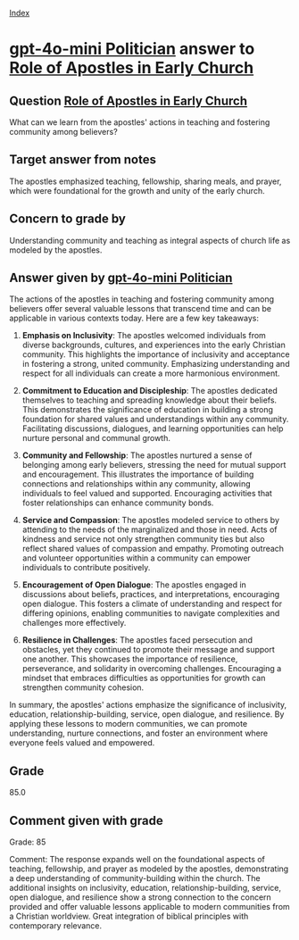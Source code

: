 
[Index](../../index.md)
# [gpt-4o-mini Politician](../../answering_models/gpt-4o-mini_Politician.md) answer to [Role of Apostles in Early Church](../../questions/Role_of_Apostles_in_Early_Church.md)

## Question [Role of Apostles in Early Church](../../questions/Role_of_Apostles_in_Early_Church.md)
What can we learn from the apostles' actions in teaching and fostering community among believers?

## Target answer from notes
The apostles emphasized teaching, fellowship, sharing meals, and prayer, which were foundational for the growth and unity of the early church.

## Concern to grade by
Understanding community and teaching as integral aspects of church life as modeled by the apostles.

## Answer given by [gpt-4o-mini Politician](../../answering_models/gpt-4o-mini_Politician.md)
The actions of the apostles in teaching and fostering community among believers offer several valuable lessons that transcend time and can be applicable in various contexts today. Here are a few key takeaways:

1. **Emphasis on Inclusivity**: The apostles welcomed individuals from diverse backgrounds, cultures, and experiences into the early Christian community. This highlights the importance of inclusivity and acceptance in fostering a strong, united community. Emphasizing understanding and respect for all individuals can create a more harmonious environment.

2. **Commitment to Education and Discipleship**: The apostles dedicated themselves to teaching and spreading knowledge about their beliefs. This demonstrates the significance of education in building a strong foundation for shared values and understandings within any community. Facilitating discussions, dialogues, and learning opportunities can help nurture personal and communal growth.

3. **Community and Fellowship**: The apostles nurtured a sense of belonging among early believers, stressing the need for mutual support and encouragement. This illustrates the importance of building connections and relationships within any community, allowing individuals to feel valued and supported. Encouraging activities that foster relationships can enhance community bonds.

4. **Service and Compassion**: The apostles modeled service to others by attending to the needs of the marginalized and those in need. Acts of kindness and service not only strengthen community ties but also reflect shared values of compassion and empathy. Promoting outreach and volunteer opportunities within a community can empower individuals to contribute positively.

5. **Encouragement of Open Dialogue**: The apostles engaged in discussions about beliefs, practices, and interpretations, encouraging open dialogue. This fosters a climate of understanding and respect for differing opinions, enabling communities to navigate complexities and challenges more effectively.

6. **Resilience in Challenges**: The apostles faced persecution and obstacles, yet they continued to promote their message and support one another. This showcases the importance of resilience, perseverance, and solidarity in overcoming challenges. Encouraging a mindset that embraces difficulties as opportunities for growth can strengthen community cohesion.

In summary, the apostles' actions emphasize the significance of inclusivity, education, relationship-building, service, open dialogue, and resilience. By applying these lessons to modern communities, we can promote understanding, nurture connections, and foster an environment where everyone feels valued and empowered.

## Grade
85.0

## Comment given with grade
Grade: 85

Comment: The response expands well on the foundational aspects of teaching, fellowship, and prayer as modeled by the apostles, demonstrating a deep understanding of community-building within the church. The additional insights on inclusivity, education, relationship-building, service, open dialogue, and resilience show a strong connection to the concern provided and offer valuable lessons applicable to modern communities from a Christian worldview. Great integration of biblical principles with contemporary relevance.

